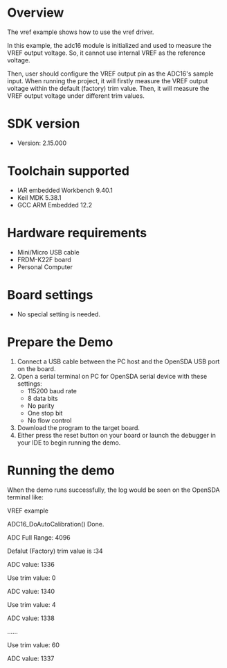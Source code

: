 Overview
========
The vref example shows how to use the vref driver.

In this example, the adc16 module is initialized and used to measure the VREF output voltage. So, it cannot use internal
VREF as the reference voltage.

Then, user should configure the VREF output pin as the ADC16's sample input. When running the project, it will firstly
measure the VREF output voltage within the default (factory) trim value. Then, it will measure the VREF output voltage
under different trim values.

SDK version
===========
- Version: 2.15.000

Toolchain supported
===================
- IAR embedded Workbench  9.40.1
- Keil MDK  5.38.1
- GCC ARM Embedded  12.2

Hardware requirements
=====================
- Mini/Micro USB cable
- FRDM-K22F board
- Personal Computer

Board settings
==============
- No special setting is needed.

Prepare the Demo
================
1.  Connect a USB cable between the PC host and the OpenSDA USB port on the board.
2.  Open a serial terminal on PC for OpenSDA serial device with these settings:
    - 115200 baud rate
    - 8 data bits
    - No parity
    - One stop bit
    - No flow control
3.  Download the program to the target board.
4.  Either press the reset button on your board or launch the debugger in your IDE to begin running the demo.

Running the demo
================
When the demo runs successfully, the log would be seen on the OpenSDA terminal like:

VREF example

ADC16_DoAutoCalibration() Done.

ADC Full Range: 4096

Defalut (Factory) trim value is :34

ADC value: 1336

Use trim value: 0

ADC value: 1340

Use trim value: 4

ADC value: 1338

......

Use trim value: 60

ADC value: 1337
